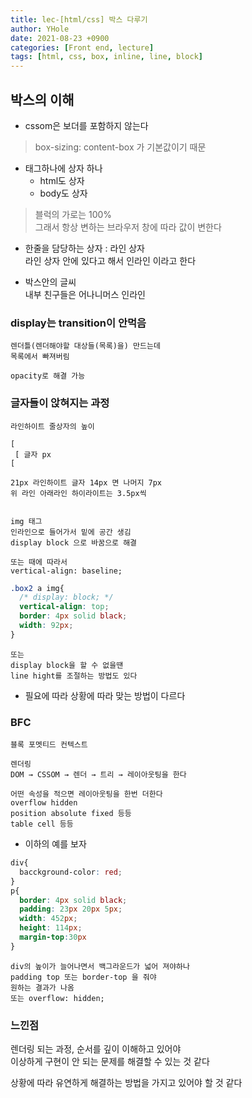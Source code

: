 ```yaml
---
title: lec-[html/css] 박스 다루기
author: YHole
date: 2021-08-23 +0900
categories: [Front end, lecture]
tags: [html, css, box, inline, line, block]
---
```


## 박스의 이해

- cssom은 보더를 포함하지 않는다

> box-sizing: content-box 가 기본값이기 때문

- 태그하나에 상자 하나
  - html도 상자  
  - body도 상자

> 블럭의 가로는 100%  
> 그래서 항상 변하는 브라우저 창에 따라 값이 변한다

- 한줄을 담당하는 상자 : 라인 상자  
라인 상자 안에 있다고 해서 인라인 이라고 한다

- 박스안의 글씨  
내부 친구들은 어나니머스 인라인

### display는 transition이 안먹음

```
렌더틀(렌더해야할 대상들(목록)을) 만드는데
목록에서 빠져버림

opacity로 해결 가능
```


### 글자들이 앉혀지는 과정

```
라인하이트 줄상자의 높이

[
 [ 글자 px    
[ 

21px 라인하이트 글자 14px 면 나머지 7px
위 라인 아래라인 하이라이트는 3.5px씩


img 태그 
인라인으로 들어가서 밑에 공간 생김
display block 으로 바꿈으로 해결

또는 때에 따라서
vertical-align: baseline;
```

```css
.box2 a img{
  /* display: block; */
  vertical-align: top;
  border: 4px solid black;
  width: 92px;
}
```

```
또는 
display block을 할 수 없을땐
line hight를 조절하는 방법도 있다
```

- 필요에 따라 상황에 따라 맞는 방법이 다르다



### BFC

```
블록 포멧티드 컨텍스트

렌더링
DOM → CSSOM → 렌더 → 트리 → 레이아웃팅을 한다

어떤 속성을 적으면 레이아웃팅을 한번 더한다
overflow hidden
position absolute fixed 등등
table cell 등등
```

- 이하의 예를 보자

```css
div{
  bacckground-color: red;
}
p{
  border: 4px solid black;
  padding: 23px 20px 5px;
  width: 452px;
  height: 114px;
  margin-top:30px
}
```
```
div의 높이가 늘어나면서 백그라운드가 넓어 져야하나
padding top 또는 border-top 을 줘야
원하는 결과가 나옴
또는 overflow: hidden;
```

### 느낀점

렌더링 되는 과정, 순서를 깊이 이해하고 있어야  
이상하게 구현이 안 되는 문제를 해결할 수 있는 것 같다

상황에 따라 유연하게 해결하는 방법을 가지고 있어야 할 것 같다
